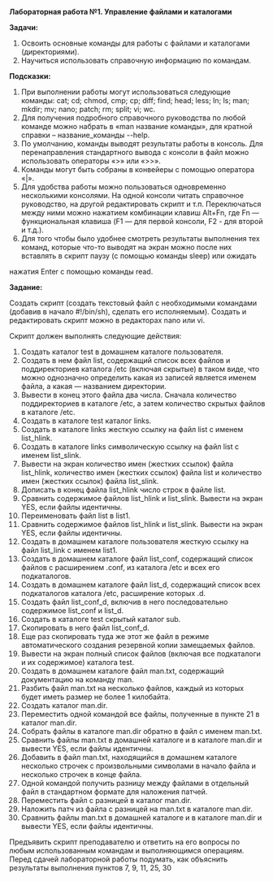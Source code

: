 ﻿**Лабораторная работа №1. Управление файлами и каталогами** 

**Задачи:** 

1. Освоить основные команды для работы с файлами и каталогами (директориями). 
1. Научиться использовать справочную информацию по командам. 

**Подсказки:** 

1. При выполнении работы могут использоваться следующие команды:  cat; cd; chmod, cmp; cp; diff; find; head; less; ln; ls; man; mkdir; mv; nano; patch; rm; split; vi; wc. 
1. Для получения подробного справочного руководства по любой команде можно набрать в «man  название команды», для кратной справки – название_команды --help. 
1. По умолчанию, команды выводят результаты работы в консоль. Для перенаправления стандартного вывода с консоли в файл можно использовать операторы  «>» или «>>». 
1. Команды могут быть собраны в конвейеры с помощью оператора «|». 
1. Для удобства работы можно пользоваться одновременно несколькими консолями. На одной консоли читать справочное руководство, на другой редактировать скрипт и т.п. Переключаться между ними можно нажатием комбинации клавиш Alt+Fn, где Fn — функциональная клавиша (F1 — для первой консоли, F2 - для второй и т.д.). 
1. Для того чтобы было удобнее смотреть результаты выполнения тех команд, которые что-то выводят на экран можно после них вставлять в скрипт паузу (с помощью команды sleep) или ожидать 

нажатия Enter с помощью команды read. 

**Задание:** 

Создать скрипт (создать текстовый файл с необходимыми командами (добавив в начало #!/bin/sh), сделать его исполняемым). Создать и редактировать скрипт можно в редакторах nano или vi. 

Скрипт должен выполнять следующие действия: 

1. Создать каталог test в домашнем каталоге пользователя. 
1. Создать в нем файл list, содержащий список всех файлов и поддиректориев каталога /etc (включая скрытые) в таком виде, что можно однозначно определить какая из записей является именем файла, а какая — названием директории. 
1. Вывести в конец этого файла два числа. Сначала количество поддиректориев в каталоге /etc, а затем количество скрытых файлов в каталоге /etc. 
1. Создать в каталоге test каталог links. 
1. Создать в каталоге links жесткую ссылку на файл list с именем list_hlink. 
1. Создать в каталоге links символическую ссылку на файл list с именем list_slink. 
1. Вывести на экран количество имен (жестких ссылок) файла list_hlink, количество имен (жестких ссылок) файла list и количество имен (жестких ссылок) файла list_slink. 
1. Дописать в конец файла list_hlink число строк в файле list.  
1. Сравнить содержимое файлов list_hlink и list_slink. Вывести на экран YES, если файлы идентичны. 
1. Переименовать файл list в list1. 
1. Сравнить содержимое файлов list_hlink и list_slink. Вывести на экран YES, если файлы идентичны. 
1. Создать в домашнем каталоге пользователя жесткую ссылку на файл list_link с именем list1. 
1. Создать в домашнем каталоге файл list_conf, содержащий список файлов с расширением .conf, из каталога /etc и всех его подкаталогов. 
1. Создать в домашнем каталоге файл list_d, содержащий список всех подкаталогов каталога /etc, расширение которых .d. 
1. Создать файл list_conf_d, включив в него последовательно содержимое list_conf и list_d. 
1. Создать в каталоге test скрытый каталог sub. 
1. Скопировать в него файл list_conf_d. 
1. Еще раз скопировать туда же этот же файл в режиме автоматического создания резервной копии замещаемых файлов. 
1. Вывести на экран полный список файлов (включая все подкаталоги и их содержимое) каталога test. 
1. Создать в домашнем каталоге файл man.txt, содержащий документацию на команду man. 
21. Разбить файл man.txt на несколько файлов, каждый из которых будет иметь размер не более 1 килобайта. 
21. Создать каталог man.dir. 
21. Переместить одной командой все файлы, полученные в пункте 21 в каталог man.dir. 
21. Собрать файлы в каталоге man.dir обратно в файл с именем man.txt. 
21. Сравнить файлы man.txt в домашней каталоге и в каталоге man.dir и вывести YES, если файлы идентичны. 
21. Добавить в файл man.txt, находящийся в домашнем каталоге несколько строчек с произвольными символами в начало файла и несколько строчек в конце файла. 
21. Одной командой получить разницу между файлами в отдельный файл в стандартном формате для наложения патчей. 
21. Переместить файл с разницей в каталог man.dir. 
21. Наложить патч из файла с разницей на man.txt в каталоге man.dir. 
21. Сравнить файлы man.txt в домашней каталоге и в каталоге man.dir и вывести YES, если файлы идентичны. 

Предъявить скрипт преподавателю и ответить на его вопросы по любым использованным командам и выполняющимся операциям. Перед сдачей лабораторной работы подумать, как объяснить результаты выполнения пунктов 7, 9, 11, 25, 30 
